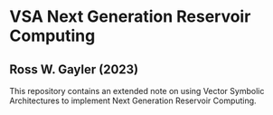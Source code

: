 # VSA Next Generation Reservoir Computing

## Ross W. Gayler (2023)

<!-- badges: start -->

<!-- badges: end -->

This repository contains an extended note on using Vector Symbolic Architectures to implement Next Generation Reservoir Computing.
